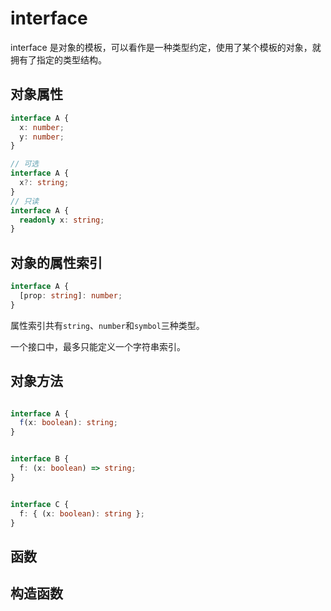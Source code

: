 # interface

interface 是对象的模板，可以看作是一种类型约定，使用了某个模板的对象，就拥有了指定的类型结构。



## 对象属性

```typescript
interface A {
  x: number;
  y: number;
}

// 可选
interface A {
  x?: string;
}
// 只读
interface A {
  readonly x: string;
}
```



## 对象的属性索引

```typescript
interface A {
  [prop: string]: number;
}
```



属性索引共有`string`、`number`和`symbol`三种类型。

一个接口中，最多只能定义一个字符串索引。

## 对象方法

```typescript

interface A {
  f(x: boolean): string;
}


interface B {
  f: (x: boolean) => string;
}


interface C {
  f: { (x: boolean): string };
}
```



## 函数



## 构造函数





